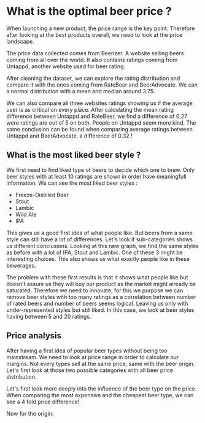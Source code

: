 # What is the optimal beer price ?
When launching a new product, the price range is the key point. Therefore after looking at the best products overall, we need to look at the price landscape.

The price data collected comes from Beerizer. A website selling beers coming from all over the world. It also contains ratings coming from Untappd, another website used for beer rating. 

After cleaning the dataset, we can explore the rating distribution and compare it with the ones coming from RateBeer and BeerAdvocate. We can a normal distribution with a mean and median around 3.75.  
<!---
PLOT:Put the distribution graph from Beerizer, probably better to put it at the beginning with a more general dataset analysis with all 3 datasets
-->

We can also compare all three websites ratings showing us if the average user is as critical on every place. After calculating the mean rating difference between Untappd and RateBeer, we find a difference of 0.27 were ratings are out of 5 on both. People on Untappd seem more kind. 
The same conclusion can be found when comparing average ratings between Untappd and BeerAdvocate, a difference of 0.32 ! 

## What is the most liked beer style ?

<!--
Comment: probably also before ?
-->

We first need to find liked type of beers to decide which one to brew. Only beer styles with at least 10 ratings are shown in order have meaningfull information. We can see the most liked beer styles :
- Freeze-Distilled Beer
- Stout
- Lambic
- Wild Ale
- IPA
<!--
PLOT: plot of the mean grade per general type of beer. Make it interactive with a simple slide down to be able to explore it all
-->
This gives us a good first idea of what people like. But beers from a same style can still have a lot of differences. Let's look if sub-categories shows us different conclusions. 
Looking at this new graph, we find the same styles as before with a lot of IPA, Stout and Lambic. One of these 3 might be interesting choices. This also shows us what exactly people like in these bewerages.

<!--
PLOT: mean grade per type of beer. Same as previous one
-->

The problem with these first results is that it shows what people like but doesn't assure us they will buy our product as the market might already be saturated. Therefore we need to innovate, for this we purpose we can remove beer styles with too many ratings as a correlation between number of rated beers and number of beers seems logical. Leaving us only with under-represented styles but still liked. In this case, we look at beer styles having between 5 and 20 ratings. 

<!--
PLOT: same as before, mean for under-represented types. Maybe being able to select the range ?
-->

## Price analysis

After having a first idea of popular beer types without being too mainstream. We need to look at price range in order to calculate our margins. Not every types sell at the same price, same with the beer origin. Let's first look at those two possible categories with all beer price distribution.

<!--

PLOT: price distribution by beer type and origin. Interactive graph with two choosable categories in order to see in more detail the data. Shows the full dataset
-->

Let's first look more deeply into the influence of the beer type on the price. When comparing the most expensive and the cheapest beer type, we can see a 4 fold price difference! 

<!--
PLOT: Most and least expensive beer type on average
-->

Now for the origin:

<!--
PLOT: map with average price for each country. might also be interesting to put average ratings, most popular type ? but should also do it with data from other datasets, on the same graph ? so before maybe better
-->





